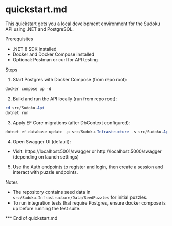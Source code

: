 # quickstart.md

This quickstart gets you a local development environment for the Sudoku API using .NET and PostgreSQL.

Prerequisites

- .NET 8 SDK installed
- Docker and Docker Compose installed
- Optional: Postman or curl for API testing

Steps

1. Start Postgres with Docker Compose (from repo root):

```powershell
docker compose up -d
```

2. Build and run the API locally (run from repo root):

```powershell
cd src/Sudoku.Api
dotnet run
```

3. Apply EF Core migrations (after DbContext configured):

```powershell
dotnet ef database update -p src/Sudoku.Infrastructure -s src/Sudoku.Api
```

4. Open Swagger UI (default):

- Visit: https://localhost:5001/swagger or http://localhost:5000/swagger (depending on launch settings)

5. Use the Auth endpoints to register and login, then create a session and interact with puzzle endpoints.

Notes

- The repository contains seed data in `src/Sudoku.Infrastructure/Data/SeedPuzzles` for initial puzzles.
- To run integration tests that require Postgres, ensure docker compose is up before running the test suite.

*** End of quickstart.md
